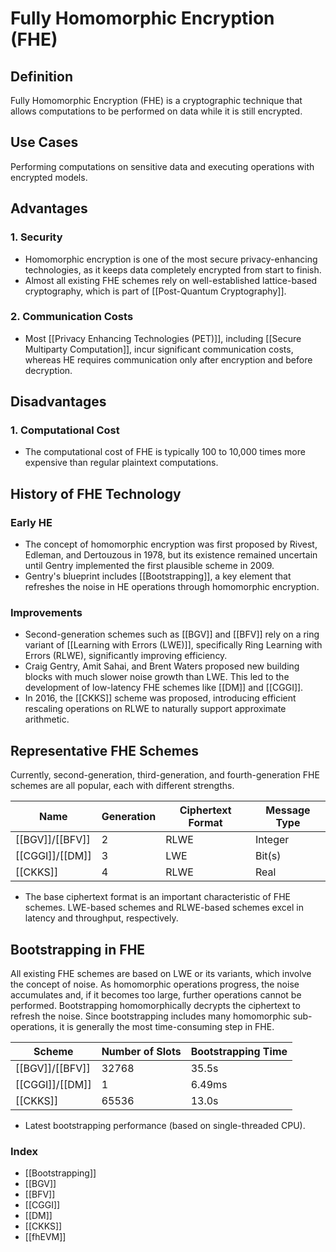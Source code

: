 # Fully Homomorphic Encryption (FHE)

## Definition

Fully Homomorphic Encryption (FHE) is a cryptographic technique that allows computations to be performed on data while it is still encrypted.

## Use Cases

Performing computations on sensitive data and executing operations with encrypted models.

## Advantages

### 1. Security

- Homomorphic encryption is one of the most secure privacy-enhancing technologies, as it keeps data completely encrypted from start to finish.
- Almost all existing FHE schemes rely on well-established lattice-based cryptography, which is part of [[Post-Quantum Cryptography]].

### 2. Communication Costs

- Most [[Privacy Enhancing Technologies (PET)]], including [[Secure Multiparty Computation]], incur significant communication costs, whereas HE requires communication only after encryption and before decryption.

## Disadvantages

### 1. Computational Cost

- The computational cost of FHE is typically 100 to 10,000 times more expensive than regular plaintext computations.

## History of FHE Technology

### Early HE

- The concept of homomorphic encryption was first proposed by Rivest, Edleman, and Dertouzous in 1978, but its existence remained uncertain until Gentry implemented the first plausible scheme in 2009.
- Gentry's blueprint includes [[Bootstrapping]], a key element that refreshes the noise in HE operations through homomorphic encryption.

### Improvements

- Second-generation schemes such as [[BGV]] and [[BFV]] rely on a ring variant of [[Learning with Errors (LWE)]], specifically Ring Learning with Errors (RLWE), significantly improving efficiency.
- Craig Gentry, Amit Sahai, and Brent Waters proposed new building blocks with much slower noise growth than LWE. This led to the development of low-latency FHE schemes like [[DM]] and [[CGGI]].
- In 2016, the [[CKKS]] scheme was proposed, introducing efficient rescaling operations on RLWE to naturally support approximate arithmetic.

## Representative FHE Schemes

Currently, second-generation, third-generation, and fourth-generation FHE schemes are all popular, each with different strengths.

| Name            | Generation | Ciphertext Format | Message Type |
| --------------- | ---------- | ----------------- | ------------ |
| [[BGV]]/[[BFV]] | 2          | RLWE              | Integer      |
| [[CGGI]]/[[DM]] | 3          | LWE               | Bit(s)       |
| [[CKKS]]        | 4          | RLWE              | Real         |

- The base ciphertext format is an important characteristic of FHE schemes. LWE-based schemes and RLWE-based schemes excel in latency and throughput, respectively.

## Bootstrapping in FHE

All existing FHE schemes are based on LWE or its variants, which involve the concept of noise. As homomorphic operations progress, the noise accumulates and, if it becomes too large, further operations cannot be performed. Bootstrapping homomorphically decrypts the ciphertext to refresh the noise. Since bootstrapping includes many homomorphic sub-operations, it is generally the most time-consuming step in FHE.

| Scheme          | Number of Slots | Bootstrapping Time |
| --------------- | --------------- | ------------------ |
| [[BGV]]/[[BFV]] | 32768           | 35.5s              |
| [[CGGI]]/[[DM]] | 1               | 6.49ms             |
| [[CKKS]]        | 65536           | 13.0s              |

- Latest bootstrapping performance (based on single-threaded CPU).

### Index

- [[Bootstrapping]]
- [[BGV]]
- [[BFV]]
- [[CGGI]]
- [[DM]]
- [[CKKS]]
- [[fhEVM]] 
